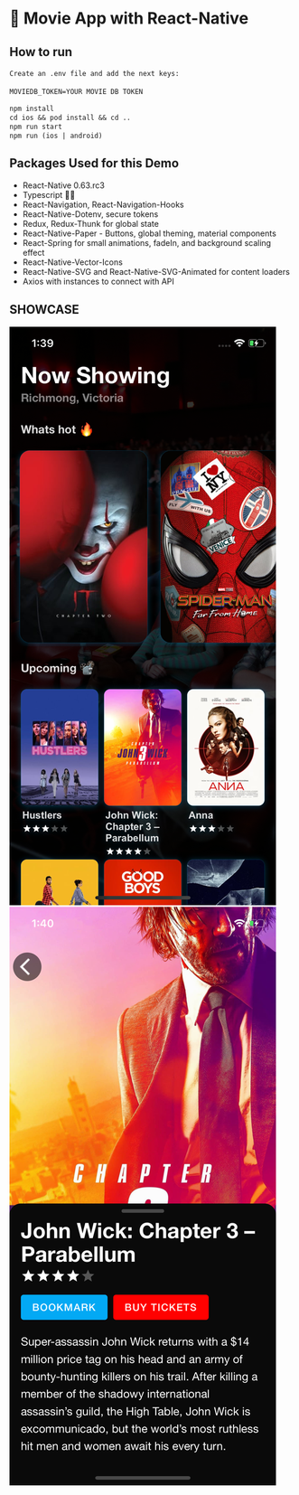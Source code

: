 # :space_invader: Movie App with React-Native

## How to run

```
Create an .env file and add the next keys:

MOVIEDB_TOKEN=YOUR MOVIE DB TOKEN
```

```
npm install
cd ios && pod install && cd ..
npm run start
npm run (ios | android)
```

## Packages Used for this Demo

- React-Native 0.63.rc3
- Typescript 🙌🏽
- React-Navigation, React-Navigation-Hooks
- React-Native-Dotenv, secure tokens
- Redux, Redux-Thunk for global state
- React-Native-Paper - Buttons, global theming, material components
- React-Spring for small animations, fadeIn, and background scaling effect
- React-Native-Vector-Icons
- React-Native-SVG and React-Native-SVG-Animated for content loaders
- Axios with instances to connect with API

## SHOWCASE

![Home Scene](./showcase/HomeScene.png)
![Movie Scene](./showcase/MovieScene.png)
